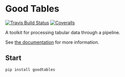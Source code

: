 # Good Tables

[![Travis Build Status](https://travis-ci.org/frictionlessdata/goodtables.svg?branch=master)](https://travis-ci.org/frictionlessdata/goodtables)
[![Coveralls](http://img.shields.io/coveralls/frictionlessdata/goodtables.svg?branch=master)](https://coveralls.io/r/frictionlessdata/goodtables?branch=master)

A toolkit for processing tabular data through a pipeline.

See [the documentation](http://goodtables.readthedocs.org/en/latest/) for more information.


## Start

```
pip install goodtables
```
